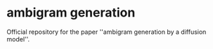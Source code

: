 # ambigram generation
Official repository for the paper ''ambigram generation by a diffusion model''.
